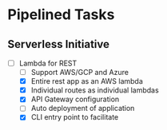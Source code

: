 Pipelined Tasks
==============

Serverless Initiative
--------------------------
- [ ] Lambda for REST
  - [ ] Support AWS/GCP and Azure
  - [x] Entire rest app as an AWS lambda
  - [x] Individual routes as individual lambdas
  - [x] API Gateway configuration
  - [ ] Auto deployment of application
  - [x] CLI entry point to facilitate